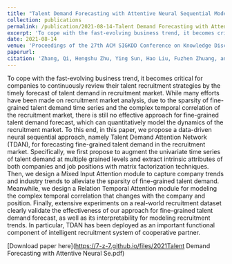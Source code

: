 ```yaml
---
title: "Talent Demand Forecasting with Attentive Neural Sequential Model"
collection: publications
permalink: /publication/2021-08-14-Talent Demand Forecasting with Attentive Neural Sequential Model
excerpt: 'To cope with the fast-evolving business trend, it becomes critical for companies to continuously review their talent recruitment strategies by the timely forecast of talent demand in recruitment market. While many efforts have been made on recruitment market analysis, due to the sparsity of fine-grained talent demand time series and the complex temporal correlation of the recruitment market, there is still no effective approach for fine-grained talent demand forecast, which can quantitatively model the dynamics of the recruitment market. To this end, in this paper, we propose a data-driven neural sequential approach, namely Talent Demand Attention Network (TDAN), for forecasting fine-grained talent demand in the recruitment market. Specifically, we first propose to augment the univariate time series of talent demand at multiple grained levels and extract intrinsic attributes of both companies and job positions with matrix factorization techniques. Then, we design a Mixed Input Attention module to capture company trends and industry trends to alleviate the sparsity of fine-grained talent demand. Meanwhile, we design a Relation Temporal Attention module for modeling the complex temporal correlation that changes with the company and position. Finally, extensive experiments on a real-world recruitment dataset clearly validate the effectiveness of our approach for fine-grained talent demand forecast, as well as its interpretability for modeling recruitment trends. In particular, TDAN has been deployed as an important functional component of intelligent recruitment system of cooperative partner.'
date: 2021-08-14
venue: 'Proceedings of the 27th ACM SIGKDD Conference on Knowledge Discovery & Data Mining (KDD)'
paperurl: 
citation: 'Zhang, Qi, Hengshu Zhu, Ying Sun, Hao Liu, Fuzhen Zhuang, and Hui Xiong. "Talent demand forecasting with attentive neural sequential model." In Proceedings of the 27th ACM SIGKDD Conference on Knowledge Discovery & Data Mining, pp. 3906-3916. 2021.'
---
```

To cope with the fast-evolving business trend, it becomes critical for companies to continuously review their talent recruitment strategies by the timely forecast of talent demand in recruitment market. While many efforts have been made on recruitment market analysis, due to the sparsity of fine-grained talent demand time series and the complex temporal correlation of the recruitment market, there is still no effective approach for fine-grained talent demand forecast, which can quantitatively model the dynamics of the recruitment market. To this end, in this paper, we propose a data-driven neural sequential approach, namely Talent Demand Attention Network (TDAN), for forecasting fine-grained talent demand in the recruitment market. Specifically, we first propose to augment the univariate time series of talent demand at multiple grained levels and extract intrinsic attributes of both companies and job positions with matrix factorization techniques. Then, we design a Mixed Input Attention module to capture company trends and industry trends to alleviate the sparsity of fine-grained talent demand. Meanwhile, we design a Relation Temporal Attention module for modeling the complex temporal correlation that changes with the company and position. Finally, extensive experiments on a real-world recruitment dataset clearly validate the effectiveness of our approach for fine-grained talent demand forecast, as well as its interpretability for modeling recruitment trends. In particular, TDAN has been deployed as an important functional component of intelligent recruitment system of cooperative partner.

[Download paper here](https://7-z-7.github.io/files/2021Talent Demand Forecasting with Attentive Neural Se.pdf)